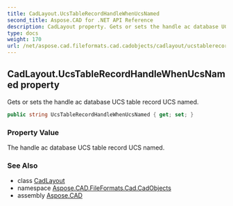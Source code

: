 ```yaml
---
title: CadLayout.UcsTableRecordHandleWhenUcsNamed
second_title: Aspose.CAD for .NET API Reference
description: CadLayout property. Gets or sets the handle ac database UCS table record UCS named
type: docs
weight: 170
url: /net/aspose.cad.fileformats.cad.cadobjects/cadlayout/ucstablerecordhandlewhenucsnamed/
---
```

## CadLayout.UcsTableRecordHandleWhenUcsNamed property

Gets or sets the handle ac database UCS table record UCS named.

```csharp
public string UcsTableRecordHandleWhenUcsNamed { get; set; }
```

### Property Value

The handle ac database UCS table record UCS named.

### See Also

* class [CadLayout](../)
* namespace [Aspose.CAD.FileFormats.Cad.CadObjects](../../cadlayout/)
* assembly [Aspose.CAD](../../../)


